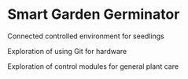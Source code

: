 # Smart Garden Germinator
Connected controlled environment for seedlings

Exploration of using Git for hardware

Exploration of control modules for general plant care

